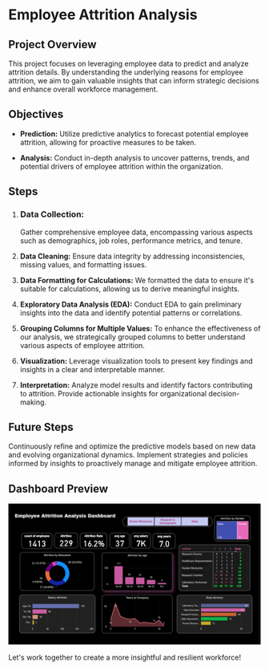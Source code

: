 # Employee Attrition Analysis

## Project Overview

This project focuses on leveraging employee data to predict and analyze attrition details. By understanding the underlying reasons for employee attrition, we aim to gain valuable insights that can inform strategic decisions and enhance overall workforce management.

## Objectives

- **Prediction:**
  Utilize predictive analytics to forecast potential employee attrition, allowing for proactive measures to be taken.

- **Analysis:**
  Conduct in-depth analysis to uncover patterns, trends, and potential drivers of employee attrition within the organization.

## Steps

1. ### Data Collection:
   Gather comprehensive employee data, encompassing various aspects such as demographics, job roles, performance metrics, and tenure.

2. **Data Cleaning:**
   Ensure data integrity by addressing inconsistencies, missing values, and formatting issues.
   
3. **Data Formatting for Calculations:**
   We formatted the data to ensure it's suitable for calculations, allowing us to derive meaningful insights.

4. **Exploratory Data Analysis (EDA):**
   Conduct EDA to gain preliminary insights into the data and identify potential patterns or correlations.
   
5. **Grouping Columns for Multiple Values:**
    To enhance the effectiveness of our analysis, we strategically grouped columns to better understand various aspects of employee attrition.

6. **Visualization:**
  Leverage visualization tools to present key findings and insights in a clear and interpretable manner.

7. **Interpretation:**
    Analyze model results and identify factors contributing to attrition. Provide actionable insights for organizational decision-making.

## Future Steps

Continuously refine and optimize the predictive models based on new data and evolving organizational dynamics. Implement strategies and policies informed by insights to proactively manage and mitigate employee attrition.


## Dashboard Preview
![Employee Attrition Dashboard](https://raw.githubusercontent.com/jgchoure19/Employee-Attrition-DashBoard/main/Emp_Attrition.png)

Let's work together to create a more insightful and resilient workforce!




